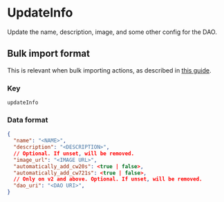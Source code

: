 # UpdateInfo

Update the name, description, image, and some other config for the DAO.

## Bulk import format

This is relevant when bulk importing actions, as described in [this
guide](https://github.com/DA0-DA0/dao-dao-ui/wiki/Bulk-importing-actions).

### Key

`updateInfo`

### Data format

```json
{
  "name": "<NAME>",
  "description": "<DESCRIPTION>",
  // Optional. If unset, will be removed.
  "image_url": "<IMAGE URL>",
  "automatically_add_cw20s": <true | false>,
  "automatically_add_cw721s": <true | false>,
  // Only on v2 and above. Optional. If unset, will be removed.
  "dao_uri": "<DAO URI>",
}
```
